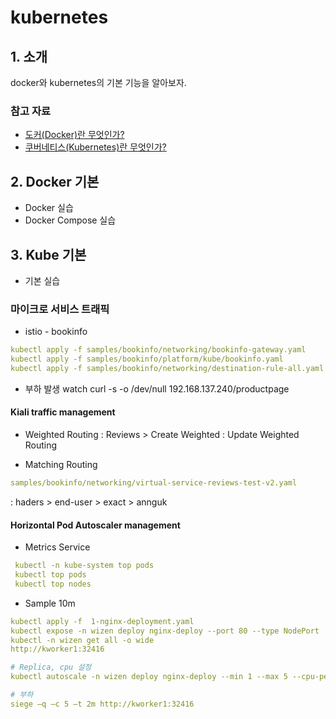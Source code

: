 # kubernetes 

## 1. 소개

docker와 kubernetes의 기본 기능을 알아보자.

### 참고 자료

- [도커(Docker)란 무엇인가?](https://subicura.com/2017/01/19/docker-guide-for-beginners-1.html)
- [쿠버네티스(Kubernetes)란 무엇인가?](https://subicura.com/2019/05/19/kubernetes-basic-1.html)

## 2. Docker 기본

- Docker 실습
- Docker Compose 실습


## 3. Kube 기본

- 기본 실습

### 마이크로 서비스 트래픽

- istio - bookinfo
```yaml
kubectl apply -f samples/bookinfo/networking/bookinfo-gateway.yaml
kubectl apply -f samples/bookinfo/platform/kube/bookinfo.yaml
kubectl apply -f samples/bookinfo/networking/destination-rule-all.yaml
```

- 부하 발생
watch curl -s -o /dev/null 192.168.137.240/productpage

#### Kiali traffic management

- Weighted Routing
: Reviews > Create Weighted : Update Weighted Routing

- Matching Routing
```yaml
samples/bookinfo/networking/virtual-service-reviews-test-v2.yaml
```
: haders > end-user > exact > annguk

#### Horizontal Pod Autoscaler management

- Metrics Service 
``` yaml 
 kubectl -n kube-system top pods
 kubectl top pods
 kubectl top nodes 
 ```
- Sample 10m
``` yaml
kubectl apply -f  1-nginx-deployment.yaml
kubectl expose -n wizen deploy nginx-deploy --port 80 --type NodePort 
kubectl -n wizen get all -o wide
http://kworker1:32416

# Replica, cpu 설정
kubectl autoscale -n wizen deploy nginx-deploy --min 1 --max 5 --cpu-percent 20

# 부하
siege –q –c 5 –t 2m http://kworker1:32416


```

